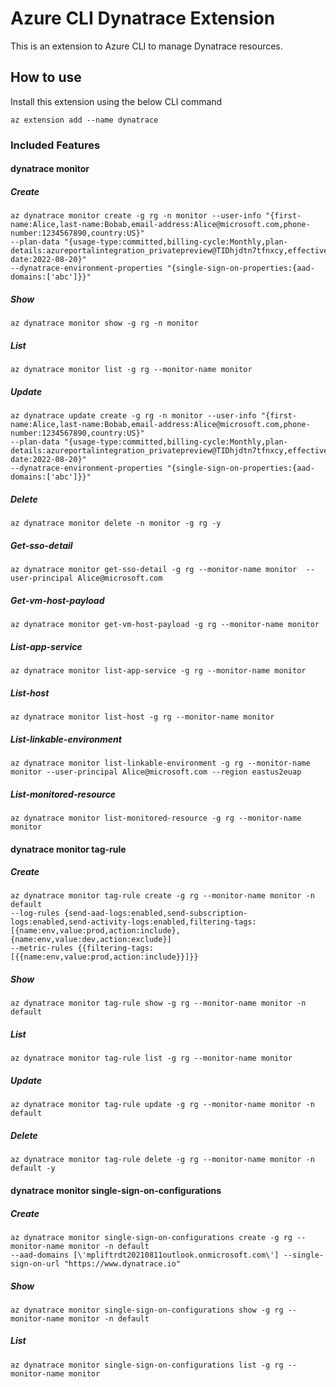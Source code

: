 # Azure CLI Dynatrace Extension #
This is an extension to Azure CLI to manage Dynatrace resources.

## How to use ##
Install this extension using the below CLI command
```
az extension add --name dynatrace
```

### Included Features ###
#### dynatrace monitor ####
##### Create #####
```
az dynatrace monitor create -g rg -n monitor --user-info "{first-name:Alice,last-name:Bobab,email-address:Alice@microsoft.com,phone-number:1234567890,country:US}" 
--plan-data "{usage-type:committed,billing-cycle:Monthly,plan-details:azureportalintegration_privatepreview@TIDhjdtn7tfnxcy,effective-date:2022-08-20}" 
--dynatrace-environment-properties "{single-sign-on-properties:{aad-domains:['abc']}}"

```
##### Show #####
```
az dynatrace monitor show -g rg -n monitor
```
##### List #####
```
az dynatrace monitor list -g rg --monitor-name monitor
```
##### Update #####
```
az dynatrace update create -g rg -n monitor --user-info "{first-name:Alice,last-name:Bobab,email-address:Alice@microsoft.com,phone-number:1234567890,country:US}" 
--plan-data "{usage-type:committed,billing-cycle:Monthly,plan-details:azureportalintegration_privatepreview@TIDhjdtn7tfnxcy,effective-date:2022-08-20}" 
--dynatrace-environment-properties "{single-sign-on-properties:{aad-domains:['abc']}}"
```

##### Delete #####
```
az dynatrace monitor delete -n monitor -g rg -y

```

##### Get-sso-detail #####
```
az dynatrace monitor get-sso-detail -g rg --monitor-name monitor  --user-principal Alice@microsoft.com

```

##### Get-vm-host-payload #####
```
az dynatrace monitor get-vm-host-payload -g rg --monitor-name monitor

```

##### List-app-service #####
```
az dynatrace monitor list-app-service -g rg --monitor-name monitor

```

##### List-host #####
```
az dynatrace monitor list-host -g rg --monitor-name monitor

```

##### List-linkable-environment #####
```
az dynatrace monitor list-linkable-environment -g rg --monitor-name monitor --user-principal Alice@microsoft.com --region eastus2euap

```

##### List-monitored-resource #####
```
az dynatrace monitor list-monitored-resource -g rg --monitor-name monitor

```

#### dynatrace monitor tag-rule ####
##### Create #####
```
az dynatrace monitor tag-rule create -g rg --monitor-name monitor -n default 
--log-rules {send-aad-logs:enabled,send-subscription-logs:enabled,send-activity-logs:enabled,filtering-tags:[{name:env,value:prod,action:include},{name:env,value:dev,action:exclude}] 
--metric-rules {{filtering-tags:[{{name:env,value:prod,action:include}}]}}

```
##### Show #####
```
az dynatrace monitor tag-rule show -g rg --monitor-name monitor -n default
```
##### List #####
```
az dynatrace monitor tag-rule list -g rg --monitor-name monitor
```
##### Update #####
```
az dynatrace monitor tag-rule update -g rg --monitor-name monitor -n default
```

##### Delete #####
```
az dynatrace monitor tag-rule delete -g rg --monitor-name monitor -n default -y

```

#### dynatrace monitor single-sign-on-configurations ####
##### Create #####
```
az dynatrace monitor single-sign-on-configurations create -g rg --monitor-name monitor -n default 
--aad-domains [\'mpliftrdt20210811outlook.onmicrosoft.com\'] --single-sign-on-url "https://www.dynatrace.io"

```
##### Show #####
```
az dynatrace monitor single-sign-on-configurations show -g rg --monitor-name monitor -n default
```
##### List #####
```
az dynatrace monitor single-sign-on-configurations list -g rg --monitor-name monitor
```
